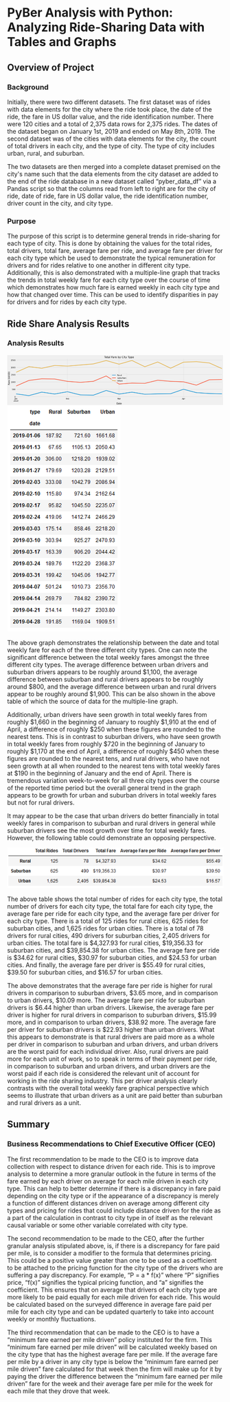 # PyBer Analysis with Python: Analyzing Ride-Sharing Data with Tables and Graphs

## Overview of Project

### Background
Initially, there were two different datasets. The first dataset was of rides with data elements for the city where the ride took place, the date of the ride, the fare in US dollar value, and the ride identification number. There were 120 cities and a total of 2,375 data rows for 2,375 rides. The dates of the dataset began on January 1st, 2019 and ended on May 8th, 2019. The second dataset was of the cities with data elements for the city, the count of total drivers in each city, and the type of city. The type of city includes urban, rural, and suburban.

The two datasets are then merged into a complete dataset premised on the city's name such that the data elements from the city dataset are added to the end of the ride database in a new dataset called “pyber_data_df” via a Pandas script so that the columns read from left to right are for the city of ride, date of ride, fare in US dollar value, the ride identification number, driver count in the city, and city type.

### Purpose
The purpose of this script is to determine general trends in ride-sharing for each type of city. This is done by obtaining the values for the total rides, total drivers, total fare, average fare per ride, and average fare per driver for each city type which be used to demonstrate the typical remuneration for drivers and for rides relative to one another in different city type. Additionally, this is also demonstrated with a multiple-line graph that tracks the trends in total weekly fare for each city type over the course of time which demonstrates how much fare is earned weekly in each city type and how that changed over time. This can be used to identify disparities in pay for drivers and for rides by each city type.

## Ride Share Analysis Results

### Analysis Results
![PyBer_Fare_Summary.png](Analysis/PyBer_Fare_Summary.png)
![PyBer_Fare_Weekly.png](Analysis/PyBer_Fare_Weekly.png)

The above graph demonstrates the relationship between the date and total weekly fare for each of the three different city types. One can note the significant difference between the total weekly fares amongst the three different city types. The average difference between urban drivers and suburban drivers appears to be roughly around $1,100, the average difference between suburban and rural drivers appears to be roughly around $800, and the average difference between urban and rural drivers appear to be roughly around $1,900. This can be also shown in the above table of which the source of data for the multiple-line graph. 

Additionally, urban drivers have seen growth in total weekly fares from roughly $1,660 in the beginning of January to roughly $1,910 at the end of April, a difference of roughly $250 when these figures are rounded to the nearest tens. This is in contrast to suburban drivers, who have seen growth in total weekly fares from roughly $720 in the beginning of January to roughly $1,170 at the end of April, a difference of roughly $450 when these figures are rounded to the nearest tens, and rural drivers, who have not seen growth at all when rounded to the nearest tens with total weekly fares at $190 in the beginning of January and the end of April. There is tremendous variation week-to-week for all three city types over the course of the reported time period but the overall general trend in the graph appears to be growth for urban and suburban drivers in total weekly fares but not for rural drivers.

It may appear to be the case that urban drivers do better financially in total weekly fares in comparison to suburban and rural drivers in general while suburban drivers see the most growth over time for total weekly fares. However, the following table could demonstrate an opposing perspective.

![Pyber_Summary_DataFrame.png](Analysis/Pyber_Summary_DataFrame.png)

The above table shows the total number of rides for each city type, the total number of drivers for each city type, the total fare for each city type, the average fare per ride for each city type, and the average fare per driver for each city type. There is a total of 125 rides for rural cities, 625 rides for suburban cities, and 1,625 rides for urban cities. There is a total of 78 drivers for rural cities, 490 drivers for suburban cities, 2,405 drivers for urban cities. The total fare is $4,327.93 for rural cities, $19,356.33 for suburban cities, and $39,854.38 for urban cities. The average fare per ride is $34.62 for rural cities, $30.97 for suburban cities, and $24.53 for urban cities. And finally, the average fare per driver is $55.49 for rural cities, $39.50 for suburban cities, and $16.57 for urban cities.

The above demonstrates that the average fare per ride is higher for rural drivers in comparison to suburban drivers, $3.65 more, and in comparison to urban drivers, $10.09 more. The average fare per ride for suburban drivers is $6.44 higher than urban drivers. Likewise, the average fare per driver is higher for rural drivers in comparison to suburban drivers, $15.99 more, and in comparison to urban drivers, $38.92 more. The average fare per driver for suburban drivers is $22.93 higher than urban drivers. What this appears to demonstrate is that rural drivers are paid more as a whole per driver in comparison to suburban and urban drivers, and urban drivers are the worst paid for each individual driver. Also, rural drivers are paid more for each unit of work, so to speak in terms of their payment per ride, in comparison to suburban and urban drivers, and urban drivers are the worst paid if each ride is considered the relevant unit of account for working in the ride sharing industry. This per driver analysis clearly contrasts with the overall total weekly fare graphical perspective which seems to illustrate that urban drivers as a unit are paid better than suburban and rural drivers as a unit.

## Summary

### Business Recommendations to Chief Executive Officer (CEO)
The first recommendation to be made to the CEO is to improve data collection with respect to distance driven for each ride. This is to improve analysis to determine a more granular outlook in the future in terms of the fare earned by each driver on average for each mile driven in each city type. This can help to better determine if there is a discrepancy in fare paid depending on the city type or if the appearance of a discrepancy is merely a function of different distances driven on average among different city types and pricing for rides that could include distance driven for the ride as a part of the calculation in contrast to city type in of itself as the relevant causal variable or some other variable correlated with city type.

The second recommendation to be made to the CEO, after the further granular analysis stipulated above, is, if there is a discrepancy for fare paid per mile, is to consider a modifier to the formula that determines pricing. This could be a positive value greater than one to be used as a coefficient to be attached to the pricing function for the city type of the drivers who are suffering a pay discrepancy. For example, “P = a * f(x)” where “P” signifies price, “f(x)” signifies the typical pricing function, and “a” signifies the coefficient. This ensures that on average that drivers of each city type are more likely to be paid equally for each mile driven for each ride. This would be calculated based on the surveyed difference in average fare paid per mile for each city type and can be updated quarterly to take into account weekly or monthly fluctuations.

The third recommendation that can be made to the CEO is to have a “minimum fare earned per mile driven” policy instituted for the firm. This “minimum fare earned per mile driven” will be calculated weekly based on the city type that has the highest average fare per mile. If the average fare per mile by a driver in any city type is below the “minimum fare earned per mile driven” fare calculated for that week then the firm will make up for it by paying the driver the difference between the “minimum fare earned per mile driven” fare for the week and their average fare per mile for the week for each mile that they drove that week.
